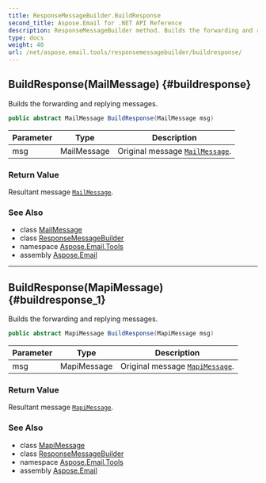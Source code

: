 ```yaml
---
title: ResponseMessageBuilder.BuildResponse
second_title: Aspose.Email for .NET API Reference
description: ResponseMessageBuilder method. Builds the forwarding and replying messages
type: docs
weight: 40
url: /net/aspose.email.tools/responsemessagebuilder/buildresponse/
---
```

## BuildResponse(MailMessage) {#buildresponse}

Builds the forwarding and replying messages.

```csharp
public abstract MailMessage BuildResponse(MailMessage msg)
```

| Parameter | Type | Description |
| --- | --- | --- |
| msg | MailMessage | Original message [`MailMessage`](../../../aspose.email/mailmessage/). |

### Return Value

Resultant message [`MailMessage`](../../../aspose.email/mailmessage/).

### See Also

* class [MailMessage](../../../aspose.email/mailmessage/)
* class [ResponseMessageBuilder](../)
* namespace [Aspose.Email.Tools](../../responsemessagebuilder/)
* assembly [Aspose.Email](../../../)

---

## BuildResponse(MapiMessage) {#buildresponse_1}

Builds the forwarding and replying messages.

```csharp
public abstract MapiMessage BuildResponse(MapiMessage msg)
```

| Parameter | Type | Description |
| --- | --- | --- |
| msg | MapiMessage | Original message [`MapiMessage`](../../../aspose.email.mapi/mapimessage/). |

### Return Value

Resultant message [`MapiMessage`](../../../aspose.email.mapi/mapimessage/).

### See Also

* class [MapiMessage](../../../aspose.email.mapi/mapimessage/)
* class [ResponseMessageBuilder](../)
* namespace [Aspose.Email.Tools](../../responsemessagebuilder/)
* assembly [Aspose.Email](../../../)


